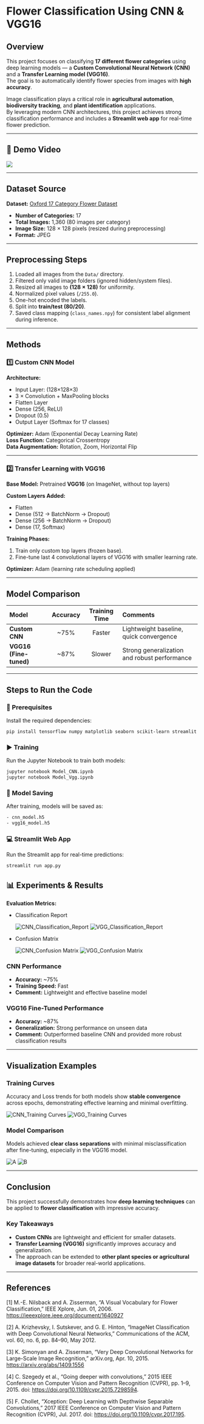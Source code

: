 # Flower Classification Using CNN & VGG16  

## Overview  
This project focuses on classifying **17 different flower categories** using deep learning models — a **Custom Convolutional Neural Network (CNN)** and a **Transfer Learning model (VGG16)**.  
The goal is to automatically identify flower species from images with **high accuracy**.

Image classification plays a critical role in **agricultural automation**, **biodiversity tracking**, and **plant identification** applications.  
By leveraging modern CNN architectures, this project achieves strong classification performance and includes a **Streamlit web app** for real-time flower prediction.  

---
## 🎥 Demo Video  

![](https://github.com/Krutikagadge/Flower-Classification-ML_CA/blob/main/Results/ML_UI_GIF.gif)



---

##  Dataset Source  
**Dataset:** [Oxford 17 Category Flower Dataset](https://www.robots.ox.ac.uk/~vgg/data/flowers/17/)  
- **Number of Categories:** 17  
- **Total Images:** 1,360 (80 images per category)  
- **Image Size:** 128 × 128 pixels (resized during preprocessing)  
- **Format:** JPEG  

---

##  Preprocessing Steps  
1. Loaded all images from the `Data/` directory.  
2. Filtered only valid image folders (ignored hidden/system files).  
3. Resized all images to **(128 × 128)** for uniformity.  
4. Normalized pixel values (`/255.0`).  
5. One-hot encoded the labels.  
6. Split into **train/test (80/20)**.  
7. Saved class mapping (`class_names.npy`) for consistent label alignment during inference.  

---

##  Methods  

### 1️⃣ Custom CNN Model  
**Architecture:**  
- Input Layer: (128×128×3)  
- 3 × Convolution + MaxPooling blocks  
- Flatten Layer  
- Dense (256, ReLU)  
- Dropout (0.5)  
- Output Layer (Softmax for 17 classes)  

**Optimizer:** Adam (Exponential Decay Learning Rate)  
**Loss Function:** Categorical Crossentropy  
**Data Augmentation:** Rotation, Zoom, Horizontal Flip  

---

### 2️⃣ Transfer Learning with VGG16  
**Base Model:** Pretrained **VGG16** (on ImageNet, without top layers)  

**Custom Layers Added:**  
- Flatten  
- Dense (512 → BatchNorm → Dropout)  
- Dense (256 → BatchNorm → Dropout)  
- Dense (17, Softmax)  

**Training Phases:**  
1. Train only custom top layers (frozen base).  
2. Fine-tune last 4 convolutional layers of VGG16 with smaller learning rate.  

**Optimizer:** Adam (learning rate scheduling applied)  

---

##  Model Comparison  

| Model | Accuracy | Training Time | Comments |
|:------|:----------:|:--------------:|:----------|
| **Custom CNN** | ~75% | Faster | Lightweight baseline, quick convergence |
| **VGG16 (Fine-tuned)** | ~87% | Slower | Strong generalization and robust performance |

---

##  Steps to Run the Code  

### 🧰 Prerequisites  
Install the required dependencies:  
```bash
pip install tensorflow numpy matplotlib seaborn scikit-learn streamlit
```

### ▶️ Training
Run the Jupyter Notebook to train both models:  
```bash
jupyter notebook Model_CNN.ipynb
jupyter notebook Model_Vgg.ipynb
```

### 💾 Model Saving
After training, models will be saved as:
```bash
- cnn_model.h5
- vgg16_model.h5
```

### 💻 Streamlit Web App
Run the Streamlit app for real-time predictions:  
```bash
streamlit run app.py
```

## 📊 Experiments & Results  

**Evaluation Metrics:**  

- Classification Report
    
  ![CNN_Classification_Report](Results/CNN_classification_report.png)
  ![VGG_Classification_Report](Results/VGG_Classification_Report.png)
  
- Confusion Matrix
  
  ![CNN_Confusion Matrix](Results/CNN_confusion_matrix.png)
  ![VGG_Confusion Matrix](Results/VGG_Confusion_matrix.png)
   

###  CNN Performance  
- **Accuracy:** ~75%  
- **Training Speed:** Fast  
- **Comment:** Lightweight and effective baseline model  

###  VGG16 Fine-Tuned Performance  
- **Accuracy:** ~87%  
- **Generalization:** Strong performance on unseen data  
- **Comment:** Outperformed baseline CNN and provided more robust classification results  

---

##  Visualization Examples  

###  Training Curves  
Accuracy and Loss trends for both models show **stable convergence** across epochs, demonstrating effective learning and minimal overfitting. 

![CNN_Training Curves](Results/CNN_Acurracy_loss_Graph.png)
![VGG_Training Curves](Results/Vgg_accurracy_loss.png)


###  Model Comparison 
Models achieved **clear class separations** with minimal misclassification after fine-tuning, especially in the VGG16 model.  

![A](Results/Model_comparison_metrices.png)
![B](Results/Model_comparison.png)

---

##  Conclusion  

This project successfully demonstrates how **deep learning techniques** can be applied to **flower classification** with impressive accuracy.  

###  Key Takeaways  
-  **Custom CNNs** are lightweight and efficient for smaller datasets.  
-  **Transfer Learning (VGG16)** significantly improves accuracy and generalization.  
-  The approach can be extended to **other plant species or agricultural image datasets** for broader real-world applications.

 ---
  
##  References
[1] M.-E. Nilsback and A. Zisserman, “A Visual Vocabulary for Flower Classification,” IEEE Xplore, Jun. 01, 2006. https://ieeexplore.ieee.org/document/1640927  

[2] A. Krizhevsky, I. Sutskever, and G. E. Hinton, “ImageNet Classification with Deep Convolutional Neural Networks,” Communications of the ACM, vol. 60, no. 6, pp. 84–90, May 2012.  

[3] K. Simonyan and A. Zisserman, “Very Deep Convolutional Networks for Large-Scale Image Recognition,” arXiv.org, Apr. 10, 2015. https://arxiv.org/abs/1409.1556  

[4] C. Szegedy et al., “Going deeper with convolutions,” 2015 IEEE Conference on Computer Vision and Pattern Recognition (CVPR), pp. 1–9, 2015. doi: https://doi.org/10.1109/cvpr.2015.7298594.  

[5] F. Chollet, “Xception: Deep Learning with Depthwise Separable Convolutions,” 2017 IEEE Conference on Computer Vision and Pattern Recognition (CVPR), Jul. 2017. doi: https://doi.org/10.1109/cvpr.2017.195.  


